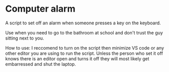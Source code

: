 # Computer alarm

A script to set off an alarm when someone presses a key on the keyboard.

Use when you need to go to the bathroom at school and don't trust the guy sitting next to you.

How to use: I reccomend to turn on the script then minimize VS code or any other editor you are
using to run the script. Unless the person who set it off knows there is an editor open and
turns it off they will most likely get embarressed and shut the laptop.